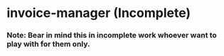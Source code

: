 # invoice-manager (Incomplete)
### Note: Bear in mind this in incomplete work whoever want to play with for them only.

